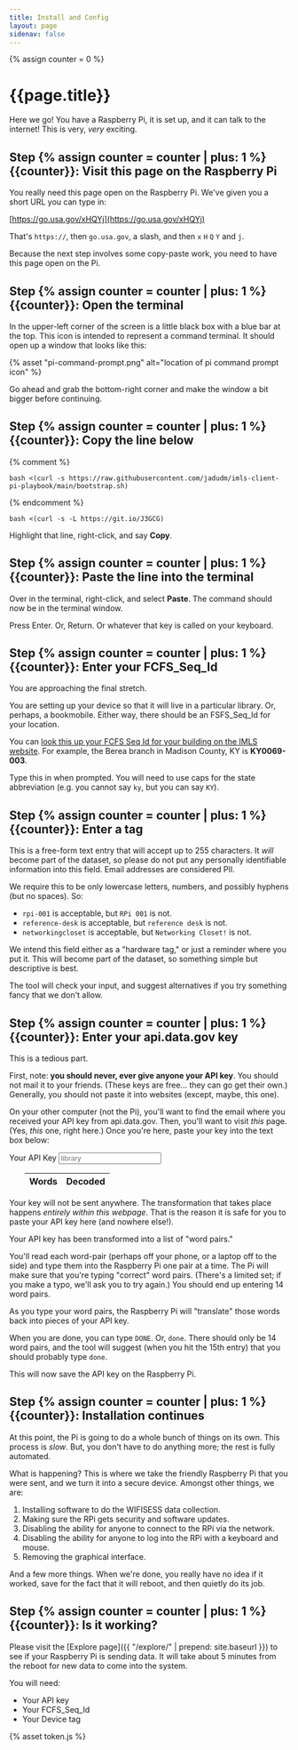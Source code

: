 ```yaml
---
title: Install and Config
layout: page
sidenav: false
---
```

{% assign counter = 0 %}

# {{page.title}}

Here we go! You have a Raspberry Pi, it is set up, and it can talk to the internet! This is very, *very* exciting.

##  Step {% assign counter = counter | plus: 1 %}{{counter}}: Visit this page on the Raspberry Pi

You really need this page open on the Raspberry Pi. We've given you a short URL you can type in:

[https://go.usa.gov/xHQYj](https://go.usa.gov/xHQYj)

That's `https://`, then `go.usa.gov`, a slash, and then `x` `H` `Q` `Y` and `j`.

Because the next step involves some copy-paste work, you need to have this page open on the Pi.

## Step {% assign counter = counter | plus: 1 %}{{counter}}: Open the terminal

In the upper-left corner of the screen is a little black box with a blue bar at the top. This icon is intended to represent a command terminal. It should open up a window that looks like this:

{% asset "pi-command-prompt.png" alt="location of pi command prompt icon" %}

Go ahead and grab the bottom-right corner and make the window a bit bigger before continuing.

## Step {% assign counter = counter | plus: 1 %}{{counter}}: Copy the line below

{% comment %}
```
bash <(curl -s https://raw.githubusercontent.com/jadudm/imls-client-pi-playbook/main/bootstrap.sh)
```
{% endcomment %}

```
bash <(curl -s -L https://git.io/J3GCG)
```

Highlight that line, right-click, and say **Copy**.

## Step {% assign counter = counter | plus: 1 %}{{counter}}: Paste the line into the terminal

Over in the terminal, right-click, and select **Paste**. The command should now be in the terminal window.

Press Enter. Or, Return. Or whatever that key is called on your keyboard.

## Step {% assign counter = counter | plus: 1 %}{{counter}}: Enter your FCFS_Seq_Id

You are approaching the final stretch.

You are setting up your device so that it will live in a particular library. Or, perhaps, a bookmobile. Either way, there should be an FSFS_Seq_Id for your location.

You can [look this up your FCFS Seq Id for your building on the IMLS website](https://www.imls.gov/search-compare/). For example, the Berea branch in Madison County, KY is **KY0069-003**.

Type this in when prompted. You will need to use caps for the state abbreviation (e.g. you cannot say `ky`, but you can say `KY`).

## Step {% assign counter = counter | plus: 1  %}{{counter}}: Enter a tag

This is a free-form text entry that will accept up to 255 characters. It *will* become part of the dataset, so please do not put any personally identifiable information into this field. Email addresses are considered PII.

We require this to be only lowercase letters, numbers, and possibly hyphens (but no spaces). So:

* `rpi-001` is acceptable, but `RPi 001` is not.
* `reference-desk` is acceptable, but `reference desk` is not.
* `networkingcloset` is acceptable, but `Networking Closet!` is not.

We intend this field either as a "hardware tag," or just a reminder where you put it. This will become part of the dataset, so something simple but descriptive is best.

The tool will check your input, and suggest alternatives if you try something fancy that we don't allow.

## Step {% assign counter = counter | plus: 1 %}{{counter}}: Enter your api.data.gov key

This is a tedious part.

First, note: **you should never, ever give anyone your API key**. You should not mail it to your friends. (These keys are free... they can go get their own.) Generally, you should not paste it into websites (except, maybe, this one).

On your other computer (not the Pi), you'll want to find the email where you received your API key from api.data.gov. Then, you'll want to visit *this* page. (Yes, *this* one, right here.) Once you're here, paste your key into the text box below:

<script type="text/javascript" src="{{ '/js/wordlist.js' | prepend: site.baseurl }}"></script>

<div class="grid-container">
  <div class="grid-row">
    <div class="tablet:grid-col">
        <label class="usa-label" for="api-key">Your API Key</label>
        <input class="usa-input" id="api-key" name="api-key" type="text" placeholder="library">
    </div>
    <div class="grid-col-fill" style="padding-left: 2em;">
        <table class="usa-table usa-table--borderless usa-table--striped">
            <thead>
                <tr>
                    <th scope="col">Words</th>
                    <th scope="col">Decoded</th>
                </tr>
            </thead>
            <tbody id="tablebody">
            </tbody>
        </table>
    </div>
</div>
</div>

Your key will not be sent anywhere. The transformation that takes place happens *entirely within this webpage*. That is the reason it is safe for you to paste your API key here (and nowhere else!).

Your API key has been transformed into a list of "word pairs."

You'll read each word-pair (perhaps off your phone, or a laptop off to the side) and type them into the Raspberry Pi one pair at a time. The Pi will make sure that you're typing "correct" word pairs. (There's a limited set; if you make a typo, we'll ask you to try again.) You should end up entering 14 word pairs.

As you type your word pairs, the Raspberry Pi will "translate" those words back into pieces of your API key.

When you are done, you can type `DONE`. Or, `done`. There should only be 14 word pairs, and the tool will suggest (when you hit the 15th entry) that you should probably type `done`.

This will now save the API key on the Raspberry Pi.

## Step {% assign counter = counter | plus: 1 %}{{counter}}: Installation continues

At this point, the Pi is going to do a whole bunch of things on its own. This process is *slow*. But, you don't have to do anything more; the rest is fully automated.

What is happening? This is where we take the friendly Raspberry Pi that you were sent, and we turn it into a secure device. Amongst other things, we are:

1. Installing software to do the WIFISESS data collection.
2. Making sure the RPi gets security and software updates.
3. Disabling the ability for anyone to connect to the RPi via the network.
4. Disabling the ability for anyone to log into the RPi with a keyboard and mouse.
5. Removing the graphical interface.

And a few more things. When we're done, you really have no idea if it worked, save for the fact that it will reboot, and then quietly do its job.

## Step {% assign counter = counter | plus: 1 %}{{counter}}: Is it working?

Please visit the [Explore page]({{ "/explore/" | prepend: site.baseurl }}) to see if your Raspberry Pi is sending data. It will take about 5 minutes from the reboot for new data to come into the system.

You will need:

- Your API key
- Your FCFS_Seq_Id
- Your Device tag

{% asset token.js %}
